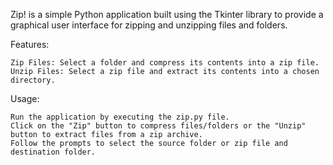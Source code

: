 Zip! is a simple Python application built using the Tkinter library to provide a graphical user interface for zipping and unzipping files and folders.

Features:

    Zip Files: Select a folder and compress its contents into a zip file.
    Unzip Files: Select a zip file and extract its contents into a chosen directory.

Usage:

    Run the application by executing the zip.py file.
    Click on the "Zip" button to compress files/folders or the "Unzip" button to extract files from a zip archive.
    Follow the prompts to select the source folder or zip file and destination folder.